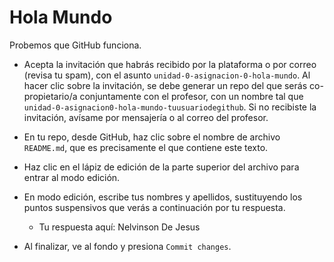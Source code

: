 # Hola Mundo

Probemos que GitHub funciona.

* Acepta la invitación que habrás recibido por la plataforma o por correo (revisa tu spam), con el asunto `unidad-0-asignacion-0-hola-mundo`. Al hacer clic sobre la invitación, se debe generar un repo del que serás co-propietario/a conjuntamente con el profesor, con un nombre tal que `unidad-0-asignacion0-hola-mundo-tuusuariodegithub`. Si no recibiste la invitación, avísame por mensajería o al correo del profesor.

* En tu repo, desde GitHub, haz clic sobre el nombre de archivo `README.md`, que es precisamente el que contiene este texto.

* Haz clic en el lápiz de edición de la parte superior del archivo para entrar al modo edición.

* En modo edición, escribe tus nombres y apellidos, sustituyendo los puntos suspensivos que verás a continuación por tu respuesta.

  * Tu respuesta aquí: Nelvinson De Jesus 
  
* Al finalizar, ve al fondo y presiona `Commit changes`.

